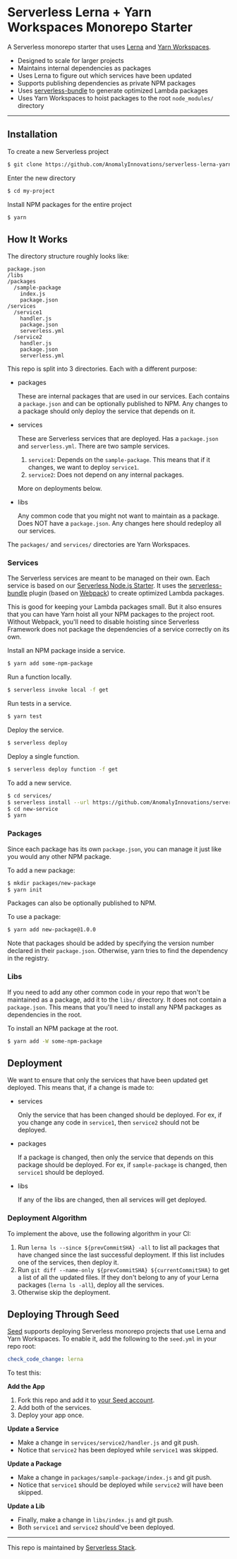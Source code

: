# Serverless Lerna + Yarn Workspaces Monorepo Starter

A Serverless monorepo starter that uses [Lerna](https://lerna.js.org) and [Yarn Workspaces](https://classic.yarnpkg.com/en/docs/workspaces/).

- Designed to scale for larger projects
- Maintains internal dependencies as packages
- Uses Lerna to figure out which services have been updated 
- Supports publishing dependencies as private NPM packages
- Uses [serverless-bundle](https://github.com/AnomalyInnovations/serverless-bundle) to generate optimized Lambda packages
- Uses Yarn Workspaces to hoist packages to the root `node_modules/` directory

-----

## Installation

To create a new Serverless project

``` bash
$ git clone https://github.com/AnomalyInnovations/serverless-lerna-yarn-starter my-project
```

Enter the new directory

``` bash
$ cd my-project
```

Install NPM packages for the entire project

``` bash
$ yarn
```

## How It Works

The directory structure roughly looks like:

```
package.json
/libs
/packages
  /sample-package
    index.js
    package.json
/services
  /service1
    handler.js
    package.json
    serverless.yml
  /service2
    handler.js
    package.json
    serverless.yml
```

This repo is split into 3 directories. Each with a different purpose:

- packages

  These are internal packages that are used in our services. Each contains a `package.json` and can be optionally published to NPM. Any changes to a package should only deploy the service that depends on it.

- services

  These are Serverless services that are deployed. Has a `package.json` and `serverless.yml`. There are two sample services.

  1. `service1`: Depends on the `sample-package`. This means that if it changes, we want to deploy `service1`.
  2. `service2`: Does not depend on any internal packages.

  More on deployments below.

- libs

  Any common code that you might not want to maintain as a package. Does NOT have a `package.json`. Any changes here should redeploy all our services.

The `packages/` and `services/` directories are Yarn Workspaces.

### Services

The Serverless services are meant to be managed on their own. Each service is based on our [Serverless Node.js Starter](https://github.com/AnomalyInnovations/serverless-nodejs-starter). It uses the [serverless-bundle](https://github.com/AnomalyInnovations/serverless-bundle) plugin (based on [Webpack](https://webpack.js.org)) to create optimized Lambda packages.

This is good for keeping your Lambda packages small. But it also ensures that you can have Yarn hoist all your NPM packages to the project root. Without Webpack, you'll need to disable hoisting since Serverless Framework does not package the dependencies of a service correctly on its own.

Install an NPM package inside a service.

``` bash
$ yarn add some-npm-package
```

Run a function locally.

``` bash
$ serverless invoke local -f get
```

Run tests in a service.

``` bash
$ yarn test
```

Deploy the service.

``` bash
$ serverless deploy
```

Deploy a single function.

``` bash
$ serverless deploy function -f get
```

To add a new service.

``` bash
$ cd services/
$ serverless install --url https://github.com/AnomalyInnovations/serverless-nodejs-starter --name new-service
$ cd new-service
$ yarn
```

### Packages

Since each package has its own `package.json`, you can manage it just like you would any other NPM package.

To add a new package:

``` bash
$ mkdir packages/new-package
$ yarn init
```

Packages can also be optionally published to NPM.

To use a package:

```bash
$ yarn add new-package@1.0.0
```

Note that packages should be added by specifying the version number declared in their `package.json`. Otherwise, yarn tries to find the dependency in the registry.

### Libs

If you need to add any other common code in your repo that won't be maintained as a package, add it to the `libs/` directory. It does not contain a `package.json`. This means that you'll need to install any NPM packages as dependencies in the root.

To install an NPM package at the root.

``` bash
$ yarn add -W some-npm-package
```

## Deployment

We want to ensure that only the services that have been updated get deployed. This means that, if a change is made to:

- services

  Only the service that has been changed should be deployed. For ex, if you change any code in `service1`, then `service2` should not be deployed.

- packages

  If a package is changed, then only the service that depends on this package should be deployed. For ex, if `sample-package` is changed, then `service1` should be deployed.

- libs

  If any of the libs are changed, then all services will get deployed.

### Deployment Algorithm

To implement the above, use the following algorithm in your CI:

1. Run `lerna ls --since ${prevCommitSHA} -all` to list all packages that have changed since the last successful deployment. If this list includes one of the services, then deploy it.
2. Run `git diff --name-only ${prevCommitSHA} ${currentCommitSHA}` to get a list of all the updated files. If they don't belong to any of your Lerna packages (`lerna ls -all`), deploy all the services.
3. Otherwise skip the deployment.


## Deploying Through Seed

[Seed](https://seed.run) supports deploying Serverless monorepo projects that use Lerna and Yarn Workspaces. To enable it, add the following to the `seed.yml` in your repo root:

``` yaml
check_code_change: lerna
```

To test this:

**Add the App**

1. Fork this repo and add it to [your Seed account](https://console.seed.run).
2. Add both of the services.
3. Deploy your app once.

**Update a Service**

- Make a change in `services/service2/handler.js` and git push.
- Notice that `service2` has been deployed while `service1` was skipped.

**Update a Package**

- Make a change in `packages/sample-package/index.js` and git push.
- Notice that `service1` should be deployed while `service2` will have been skipped.

**Update a Lib**

- Finally, make a change in `libs/index.js` and git push.
- Both `service1` and `service2` should've been deployed.

-------

This repo is maintained by [Serverless Stack](https://serverless-stack.com/).
